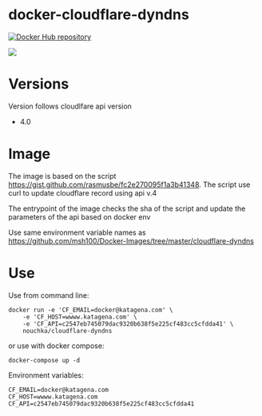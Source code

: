 # docker-cloudflare-dyndns

[![Docker Hub repository](http://dockeri.co/image/nouchka/cloudflare-dyndns)](https://registry.hub.docker.com/u/nouchka/cloudflare-dyndns/)

[![](https://images.microbadger.com/badges/version/nouchka/cloudflare-dyndns.svg)](https://microbadger.com/images/nouchka/cloudflare-dyndns "Get your own version badge on microbadger.com")


# Versions

Version follows cloudlfare api version

* 4.0

# Image
The image is based on the script https://gist.github.com/rasmusbe/fc2e270095f1a3b41348. The script use curl to update cloudflare record using api v.4

The entrypoint of the image checks the sha of the script and update the parameters of the api based on docker env

Use same environment variable names as https://github.com/msh100/Docker-Images/tree/master/cloudflare-dyndns

# Use

Use from command line:

	docker run -e 'CF_EMAIL=docker@katagena.com' \
		-e 'CF_HOST=wwww.katagena.com' \
		-e 'CF_API=c2547eb745079dac9320b638f5e225cf483cc5cfdda41' \
		nouchka/cloudflare-dyndns
or use with docker compose:

	docker-compose up -d
Environment variables:

	CF_EMAIL=docker@katagena.com
	CF_HOST=wwww.katagena.com
	CF_API=c2547eb745079dac9320b638f5e225cf483cc5cfdda41
